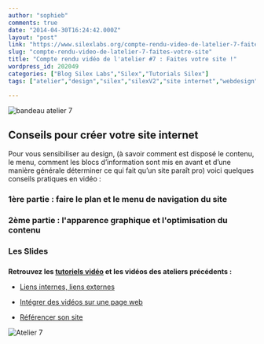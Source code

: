 ```yaml
---
author: "sophieb"
comments: true
date: "2014-04-30T16:24:42.000Z"
layout: "post"
link: "https://www.silexlabs.org/compte-rendu-video-de-latelier-7-faites-votre-site/"
slug: "compte-rendu-video-de-latelier-7-faites-votre-site"
title: "Compte rendu vidéo de l'atelier #7 : Faites votre site !"
wordpress_id: 202049
categories: ["Blog Silex Labs","Silex","Tutorials Silex"]
tags: ["atelier","design","silex","silexV2","site internet","webdesign"]

---
```

![bandeau atelier 7](https://www.silexlabs.org/wp-content/uploads/2014/04/MDA-atelier-silex-07-bandeau-video-1.png)


## Conseils pour créer votre site internet


Pour vous sensibiliser au design, (à savoir comment est disposé le contenu, le menu, comment les blocs d’information sont mis en avant et d’une manière générale déterminer ce qui fait qu’un site paraît pro) voici quelques conseils pratiques en vidéo :


### 1ère partie : faire le plan et le menu de navigation du site





### 2ème partie : l'apparence graphique et l'optimisation du contenu




###




### Les Slides




###


**Retrouvez les [tutoriels vidéo](https://www.silexlabs.org/201324/silex/tutorials-silex/tutoriels-video-silex/%20%E2%80%8E) et **les vidéos des ateliers précédents :****




  * [ Liens internes, liens externes](https://www.silexlabs.org/201165/the-blog/master-class-silex-atelier-2-liens-internes-externes-et-embeded/)


  * [Intégrer des vidéos sur une page web](https://www.silexlabs.org/201333/silex/atelier-silex-3-liens-internes-liens-externes-et-liens-embeded/)


  * [Référencer son site](https://www.silexlabs.org/201795/the-blog/compte-rendu-video-de-latelier-5-optimiser-son-referencement/)


![Atelier 7](https://www.silexlabs.org/wp-content/uploads/2014/04/MDA-atelier-silex-07-carre-video-1.png)


